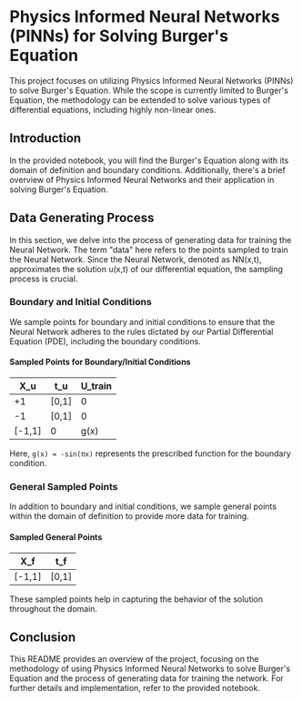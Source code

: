 # Physics Informed Neural Networks (PINNs) for Solving Burger's Equation

This project focuses on utilizing Physics Informed Neural Networks (PINNs) to solve Burger's Equation. While the scope is currently limited to Burger's Equation, the methodology can be extended to solve various types of differential equations, including highly non-linear ones. 

## Introduction

In the provided notebook, you will find the Burger's Equation along with its domain of definition and boundary conditions. Additionally, there's a brief overview of Physics Informed Neural Networks and their application in solving Burger's Equation.

## Data Generating Process

In this section, we delve into the process of generating data for training the Neural Network. The term "data" here refers to the points sampled to train the Neural Network. Since the Neural Network, denoted as NN(x,t), approximates the solution u(x,t) of our differential equation, the sampling process is crucial.

### Boundary and Initial Conditions

We sample points for boundary and initial conditions to ensure that the Neural Network adheres to the rules dictated by our Partial Differential Equation (PDE), including the boundary conditions. 

#### Sampled Points for Boundary/Initial Conditions

| X_u   | t_u      | U_train |
|-------|----------|---------|
| +1    | [0,1]    | 0       |
| -1    | [0,1]    | 0       |
| [-1,1]| 0        | g(x)    |

Here, `g(x) = -sin(πx)` represents the prescribed function for the boundary condition.

### General Sampled Points

In addition to boundary and initial conditions, we sample general points within the domain of definition to provide more data for training.

#### Sampled General Points

| X_f   | t_f      |
|-------|----------|
| [-1,1]| [0,1]    |

These sampled points help in capturing the behavior of the solution throughout the domain.

## Conclusion

This README provides an overview of the project, focusing on the methodology of using Physics Informed Neural Networks to solve Burger's Equation and the process of generating data for training the network. For further details and implementation, refer to the provided notebook.
